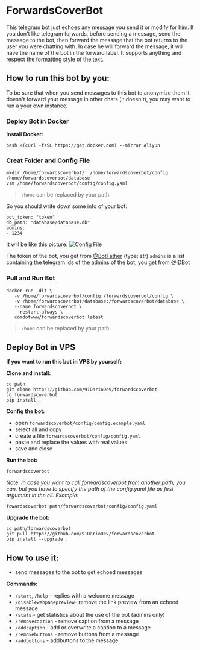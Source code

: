 # ForwardsCoverBot

This telegram bot just echoes any message you send it or modify for him. If you don't like telegram forwards, before sending a message, send the message to the bot, then forward the message that the bot returns to the user you were chatting with. In case he will forward the message, it will have the name of the bot in the forward label. It supports anything and respect the formatting style of the text.

## How to run this bot by you:
To be sure that when you send messages to this bot to anonymize them it doesn't forward your message in other chats (it doesn't), you may want to run a your own instance.

### Deploy Bot in Docker
**Install Docker:**
```
bash <(curl -fsSL https://get.docker.com) --mirror Aliyun
```
### Creat Folder and Config File
```
mkdir /home/forwardscoverbot/  /home/forwardscoverbot/config /home/forwardscoverbot/database
vim /home/forwardscoverbot/config/config.yaml
```
> `/home` can be replaced by your path.

So you should write down some info of your bot:
```
bot_token: "token"
db_path: "database/database.db"
admins: 
- 1234
```
It will be like this picture: 
![Config File](https://i.imgur.com/UQtKZpu.png)

The token of the bot, you get from [@BotFather](https://t.me/BotFather) (type: str)
`admins` is a list containing the telegram ids of the admins of the bot,  you get from [@IDBot](https://t.me/myidbot)

### Pull and Run Bot
```
docker run -dit \
   -v /home/forwardscoverbot/config:/forwardscoverbot/config \
   -v /home/forwardscoverbot/database:/forwardscoverbot/database \
   --name forwardscoverbot \
   --restart always \
   comdotwww/forwardscoverbot:latest
```
> `/home` can be replaced by your path.

## Deploy Bot in VPS

**If you want to run this bot  in VPS by yourself:**

**Clone and install:**
```
cd path
git clone https://github.com/91DarioDev/forwardscoverbot
cd forwardscoverbot
pip install .
```

**Config the bot:**
- open `forwardscoverbot/config/config.example.yaml`
- select all and copy
- create a file `forwardscoverbot/config/config.yaml`
- paste and replace the values with real values
- save and close

**Run the bot:**
```
forwardscoverbot
```
Note: _In case you want to call forwardscoverbot from another path, you can, but you have to specify the path of the config.yaml file as first argument in the cli.
Example:_

```
fowardscoverbot path/forwardscoverbot/config/config.yaml
```

**Upgrade the bot:**
```
cd path/forwardscoverbot
git pull https://github.com/91DarioDev/forwardscoverbot
pip install --upgrade .
```

## How to use it:

- send messages to the bot to get echoed messages

**Commands:**

- `/start`, `/help` - replies with a welcome message
- `/disablewebpagepreview`- remove the link preview from an echoed message
- `/stats` - get statistics about the use of the bot (admins only)
- `/removecaption` - remove caption from a message
- `/addcaption` - add or overwrite a caption to a message
- `/removebuttons` - remove buttons from a message
- `/addbuttons` - addbuttons to the message
